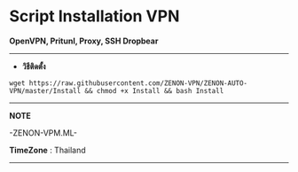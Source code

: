 # Script Installation VPN

**OpenVPN, Pritunl, Proxy, SSH Dropbear**

_________________________________________________
- **วิธีติดตั้ง**
```
wget https://raw.githubusercontent.com/ZENON-VPN/ZENON-AUTO-VPN/master/Install && chmod +x Install && bash Install
```

__________________________________________________
**NOTE**

 -ZENON-VPM.ML-
 
 **TimeZone**   :  Thailand
___________________________________________________
